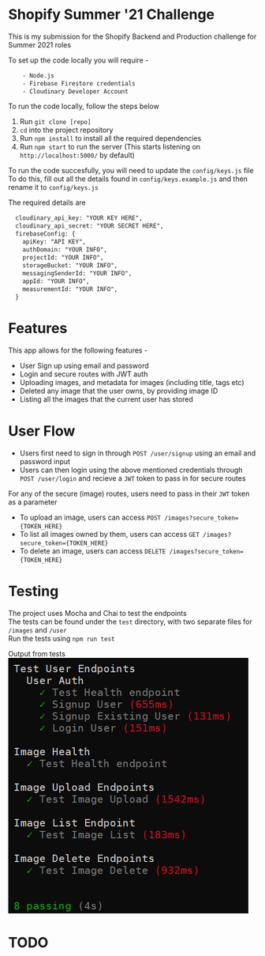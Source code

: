 # Shopify Summer '21 Challenge

This is my submission for the Shopify Backend and Production challenge for Summer 2021 roles

To set up the code locally you will require -

```
    - Node.js
    - Firebase Firestore credentials
    - Cloudinary Developer Account
```

To run the code locally, follow the steps below  
1. Run `git clone [repo]`  
2. `cd` into the project repository  
3. Run `npm install` to install all the required dependencies
4. Run `npm start` to run the server (This starts listening on `http://localhost:5000/` by default)

To run the code succesfully, you will need to update the `config/keys.js` file  
To do this, fill out all the details found in `config/keys.example.js` and then rename it to `config/keys.js`  

The required details are  
```
  cloudinary_api_key: "YOUR KEY HERE",
  cloudinary_api_secret: "YOUR SECRET HERE",
  firebaseConfig: {
    apiKey: "API KEY",
    authDomain: "YOUR INFO",
    projectId: "YOUR INFO",
    storageBucket: "YOUR INFO",
    messagingSenderId: "YOUR INFO",
    appId: "YOUR INFO",
    measurementId: "YOUR INFO",
  }
```

# Features

This app allows for the following features -  
- User Sign up using email and password
- Login and secure routes with JWT auth
- Uploading images, and metadata for images (including title, tags etc)
- Deleted any image that the user owns, by providing image ID
- Listing all the images that the current user has stored

# User Flow

- Users first need to sign in through `POST /user/signup` using an email and password input  
- Users can then login using the above mentioned credentials through `POST /user/login` and recieve a `JWT` token to pass in for secure routes

For any of the secure (image) routes, users need to pass in their `JWT` token as a parameter
- To upload an image, users can access `POST /images?secure_token={TOKEN_HERE}`
- To list all images owned by them, users can access `GET /images?secure_token={TOKEN_HERE}`
- To delete an image, users can access `DELETE /images?secure_token={TOKEN_HERE}`

# Testing

The project uses Mocha and Chai to test the endpoints  
The tests can be found under the `test` directory, with two separate files for `/images` and `/user`  
Run the tests using `npm run test`

Output from tests
![Test Output](screenshots/test.png)


# TODO